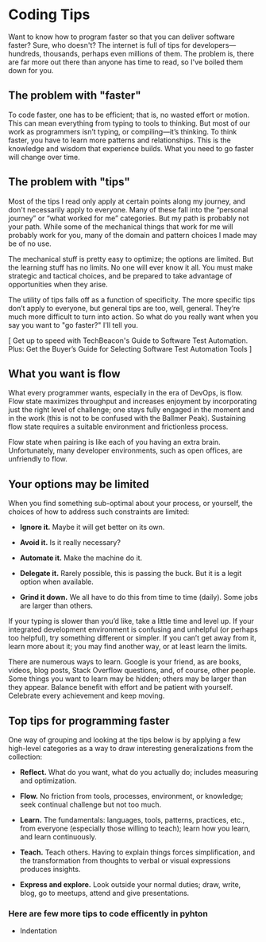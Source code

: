 # Coding Tips


Want to know how to program faster so that you can deliver software faster? Sure, who doesn't? The internet is full of tips  for developers—hundreds, thousands, perhaps even millions of them. The problem is, there are far more out there than anyone has time to read, so I've boiled them down for you.


## The problem with "faster"

To code faster, one has to be efficient; that is, no wasted effort or motion. This can mean everything from typing to tools to thinking. But most of our work as programmers isn’t typing, or compiling—it’s thinking. To think faster, you have to learn more patterns and relationships. This is the knowledge and wisdom that experience builds. What you need to go faster will change over time.

## The problem with "tips"

Most of the tips I read only apply at certain points along my journey, and don't necessarily apply to everyone. Many of these fall into the “personal journey” or  “what worked for me” categories. But my path is probably not your path. While some of the mechanical things that work for me will probably work for you, many of the domain and pattern choices I made may be of no use.

The mechanical stuff is pretty easy to optimize; the options are limited. But the learning stuff has no limits. No one will ever know it all. You must make strategic and tactical choices, and be prepared to take advantage of opportunities when they arise.

The utility of tips falls off as a function of specificity. The more specific tips don’t apply to everyone, but general tips are too, well, general. They’re much more difficult to turn into action. So what do you really want when you say you want to "go faster?" I'll tell you.

[ Get up to speed with TechBeacon's Guide to Software Test Automation. Plus: Get the Buyer’s Guide for Selecting Software Test Automation Tools ]

## What you want is flow

What every programmer wants, especially in the era of DevOps, is flow. Flow state maximizes throughput and increases enjoyment by incorporating just the right level of challenge; one stays fully engaged in the moment and in the work (this is not to be confused with the Ballmer Peak). Sustaining flow state requires a suitable environment and frictionless process.

Flow state when pairing is like each of you having an extra brain. Unfortunately, many developer environments, such as open offices, are unfriendly to flow.

## Your options may be limited

When you find something sub-optimal about your process, or yourself, the choices of how to address such constraints are limited:

* **Ignore it.**  Maybe it will get better on its own.

* **Avoid it.** Is it really necessary?

* **Automate it.** Make the machine do it.

* **Delegate it.** Rarely possible, this is passing the buck. But it is a legit option when available.

* **Grind it down.** We all have to do this from time to time (daily). Some  jobs are larger than others.

If your typing is slower than you’d like, take a little time and level up. If your integrated development environment is confusing and unhelpful (or perhaps too helpful), try something different or simpler. If you can’t get away from it, learn more about it; you may find another way, or at least learn the limits.

There are numerous ways to learn. Google is your friend, as are books, videos, blog posts, Stack Overflow questions, and, of course, other people. Some things you want to learn may be hidden; others may be larger than they appear. Balance benefit with effort and be patient with yourself. Celebrate every achievement and keep moving.

## Top tips for programming faster

One way of grouping and looking at the tips below is by applying a few high-level categories as a way to draw interesting generalizations from the collection:

* **Reflect.** What do you want, what do you actually do; includes measuring and optimization.

* **Flow.** No friction from tools, processes, environment, or knowledge; seek continual challenge but not too much.

* **Learn.** The fundamentals: languages, tools, patterns, practices, etc., from everyone (especially those willing to teach); learn how you learn, and learn continuously.

* **Teach.** Teach others. Having to explain things forces simplification, and the transformation from thoughts to verbal or visual expressions produces insights.

* **Express and explore.** Look outside your normal duties; draw, write, blog, go to meetups, attend and give presentations.


### Here are few more tips to code efficently in pyhton

* Indentation
